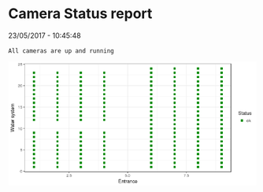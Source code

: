 Camera Status report
================
23/05/2017 - 10:45:48

    All cameras are up and running

![](camreport_files/figure-markdown_github/unnamed-chunk-2-1.png)
